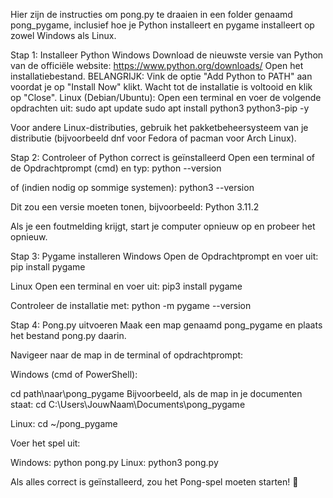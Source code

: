 Hier zijn de instructies om pong.py te draaien in een folder genaamd pong_pygame, inclusief hoe je Python installeert en pygame installeert op zowel Windows als Linux.

Stap 1: Installeer Python
Windows
Download de nieuwste versie van Python van de officiële website:
 https://www.python.org/downloads/
Open het installatiebestand.
BELANGRIJK: Vink de optie "Add Python to PATH" aan voordat je op "Install Now" klikt.
Wacht tot de installatie is voltooid en klik op "Close".
Linux (Debian/Ubuntu):
Open een terminal en voer de volgende opdrachten uit:
sudo apt update
sudo apt install python3 python3-pip -y

Voor andere Linux-distributies, gebruik het pakketbeheersysteem van je distributie (bijvoorbeeld dnf voor Fedora of pacman voor Arch Linux).

Stap 2: Controleer of Python correct is geïnstalleerd
Open een terminal of de Opdrachtprompt (cmd) en typ:
python --version

of (indien nodig op sommige systemen):
python3 --version

Dit zou een versie moeten tonen, bijvoorbeeld:
Python 3.11.2

Als je een foutmelding krijgt, start je computer opnieuw op en probeer het opnieuw.

Stap 3: Pygame installeren
Windows
Open de Opdrachtprompt en voer uit:
pip install pygame

Linux
Open een terminal en voer uit:
pip3 install pygame

Controleer de installatie met:
python -m pygame --version

Stap 4: Pong.py uitvoeren
Maak een map genaamd pong_pygame en plaats het bestand pong.py daarin.

Navigeer naar de map in de terminal of opdrachtprompt:

 Windows (cmd of PowerShell):

 cd path\naar\pong_pygame
 Bijvoorbeeld, als de map in je documenten staat:
 cd C:\Users\JouwNaam\Documents\pong_pygame
 
Linux:
 cd ~/pong_pygame

Voer het spel uit:

 Windows:
 python pong.py
 Linux:
 python3 pong.py

Als alles correct is geïnstalleerd, zou het Pong-spel moeten starten! 🚀
